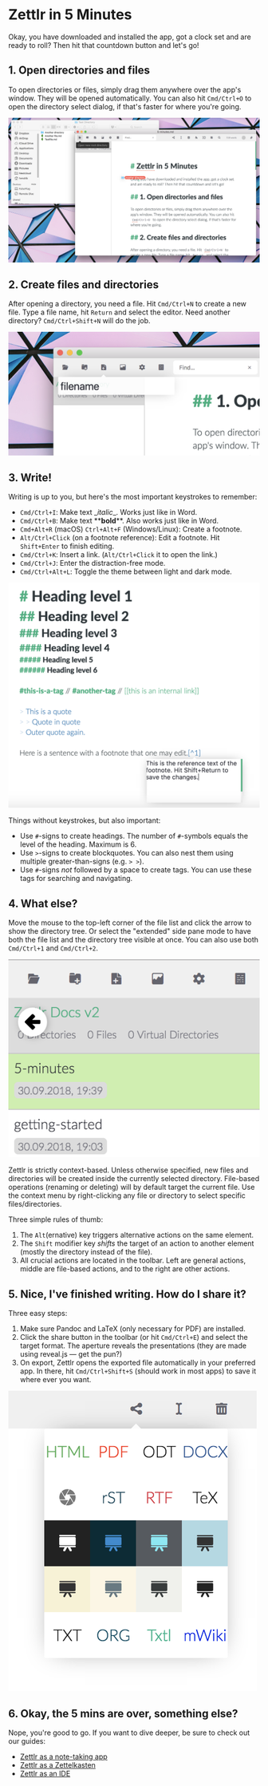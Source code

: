# Zettlr in 5 Minutes

Okay, you have downloaded and installed the app, got a clock set and are ready to roll? Then hit that countdown button and let's go!

## 1. Open directories and files

To open directories or files, simply drag them anywhere over the app's window. They will be opened automatically. You can also hit `Cmd/Ctrl+O` to open the directory select dialog, if that's faster for where you're going.

![open.png](img/open.png)

## 2. Create files and directories

After opening a directory, you need a file. Hit `Cmd/Ctrl+N` to create a new file. Type a file name, hit `Return` and select the editor. Need another directory? `Cmd/Ctrl+Shift+N` will do the job.

![create.png](img/create.png)

## 3. Write!

Writing is up to you, but here's the most important keystrokes to remember:

- `Cmd/Ctrl+I`: Make text \__italic_\_. Works just like in Word.
- `Cmd/Ctrl+B`: Make text \*\***bold**\*\*. Also works just like in Word.
- `Cmd+Alt+R` (macOS) `Ctrl+Alt+F` (Windows/Linux): Create a footnote.
- `Alt/Ctrl+Click` (on a footnote reference): Edit a footnote. Hit `Shift+Enter` to finish editing.
- `Cmd/Ctrl+K`: Insert a link. (`Alt/Ctrl+Click` it to open the link.)
- `Cmd/Ctrl+J`: Enter the distraction-free mode.
- `Cmd/Ctrl+Alt+L`: Toggle the theme between light and dark mode.

![markdown.png](img/markdown.png)

Things without keystrokes, but also important:

- Use `#`-signs to create headings. The number of `#`-symbols equals the level of the heading. Maximum is 6.
- Use `>`-signs to create blockquotes. You can also nest them using multiple greater-than-signs (e.g. `> >`).
- Use `#`-signs _not_ followed by a space to create tags. You can use these tags for searching and navigating.

## 4. What else?

Move the mouse to the top-left corner of the file list and click the arrow to show the directory tree. Or select the "extended" side pane mode to have both the file list and the directory tree visible at once. You can also use both `Cmd/Ctrl+1` and `Cmd/Ctrl+2`.

![back.png](img/back.png)

Zettlr is strictly context-based. Unless otherwise specified, new files and directories will be created inside the currently selected directory. File-based operations (renaming or deleting) will by default target the current file. Use the context menu by right-clicking any file or directory to select specific files/directories.

Three simple rules of thumb:

1. The `Alt`(ernative) key triggers alternative actions on the same element.
2. The `Shift` modifier key _shifts_ the target of an action to another element (mostly the directory instead of the file).
3. All crucial actions are located in the toolbar. Left are general actions, middle are file-based actions, and to the right are other actions.

## 5. Nice, I've finished writing. How do I share it?

Three easy steps:

1. Make sure Pandoc and LaTeX (only necessary for PDF) are installed.
2. Click the share button in the toolbar (or hit `Cmd/Ctrl+E`) and select the target format. The aperture reveals the presentations (they are made using reveal.js — get the pun?)
3. On export, Zettlr opens the exported file automatically in your preferred app. In there, hit `Cmd/Ctrl+Shift+S` (should work in most apps) to save it where ever you want.

![export.png](img/export.png)

## 6. Okay, the 5 mins are over, something else?

Nope, you're good to go. If you want to dive deeper, be sure to check out our guides:

- [Zettlr as a note-taking app](guides/guide-notes.md)
- [Zettlr as a Zettelkasten](guides/guide-zettelkasten.md)
- [Zettlr as an IDE](guides/guide-ide.md)
